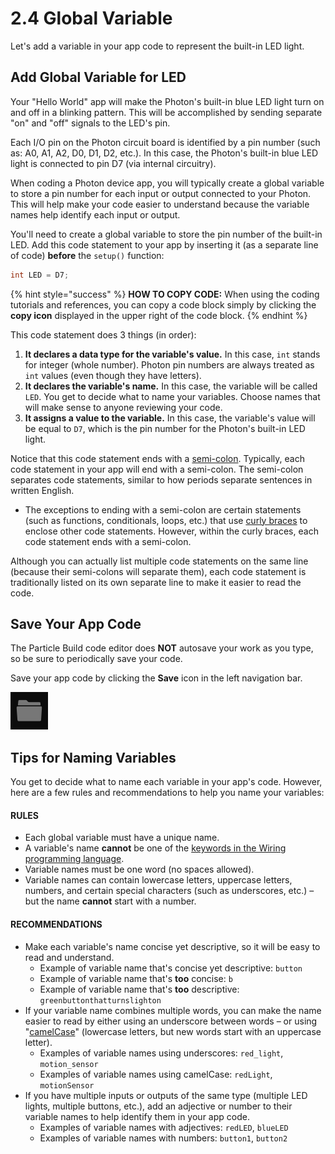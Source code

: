 # 2.4 Global Variable

Let's add a variable in your app code to represent the built-in LED light.

## Add Global Variable for LED

Your "Hello World" app will make the Photon's built-in blue LED light turn on and off in a blinking pattern. This will be accomplished by sending separate "on" and "off" signals to the LED's pin.

Each I/O pin on the Photon circuit board is identified by a pin number \(such as:  A0, A1, A2, D0, D1, D2, etc.\). In this case, the Photon's built-in blue LED light is connected to pin D7 \(via internal circuitry\).

When coding a Photon device app, you will typically create a global variable to store a pin number for each input or output connected to your Photon. This will help make your code easier to understand because the variable names help identify each input or output.

You'll need to create a global variable to store the pin number of the built-in LED. Add this code statement to your app by inserting it \(as a separate line of code\) **before** the `setup()` function:

```cpp
int LED = D7;
```

{% hint style="success" %}
**HOW TO COPY CODE:**  When using the coding tutorials and references, you can copy a code block simply by clicking the **copy icon** displayed in the upper right of the code block.
{% endhint %}

This code statement does 3 things \(in order\):

1. **It declares a data type for the variable's value.**  In this case, `int` stands for integer \(whole number\). Photon pin numbers are always treated as `int` values \(even though they have letters\).
2. **It declares the variable's name.** In this case, the variable will be called `LED`. You get to decide what to name your variables. Choose names that will make sense to anyone reviewing your code.
3. **It assigns a value to the variable.**  In this case, the variable's value will be equal to `D7`, which is the pin number for the Photon's built-in LED light.

Notice that this code statement ends with a [semi-colon](http://wiring.org.co/reference/semicolon.html). Typically, each code statement in your app will end with a semi-colon. The semi-colon separates code statements, similar to how periods separate sentences in written English.

* The exceptions to ending with a semi-colon are certain statements \(such as functions, conditionals, loops, etc.\) that use [curly braces](http://www.wiring.org.co/reference/curlybraces.html) to enclose other code statements. However, within the curly braces, each code statement ends with a semi-colon.

Although you can actually list multiple code statements on the same line \(because their semi-colons will separate them\), each code statement is traditionally listed on its own separate line to make it easier to read the code.

## Save Your App Code

The Particle Build code editor does **NOT** autosave your work as you type, so be sure to periodically save your code.

Save your app code by clicking the **Save** icon in the left navigation bar.

![Save Icon](../../.gitbook/assets/pb-save-icon.png)

## Tips for Naming Variables

You get to decide what to name each variable in your app's code. However, here are a few rules and recommendations to help you name your variables:

#### RULES

* Each global variable must have a unique name.
* A variable's name **cannot** be one of the [keywords in the Wiring programming language](http://www.wiring.org.co/reference/).
* Variable names must be one word \(no spaces allowed\).
* Variable names can contain lowercase letters, uppercase letters, numbers, and certain special characters \(such as underscores, etc.\) – but the name **cannot** start with a number.

#### RECOMMENDATIONS

* Make each variable's name concise yet descriptive, so it will be easy to read and understand.
  * Example of variable name that's concise yet descriptive:  `button`
  * Example of variable name that's **too** concise:  `b`
  * Example of variable name that's **too** descriptive: `greenbuttonthatturnslighton`
* If your variable name combines multiple words, you can make the name easier to read by either using an underscore between words – or using "[camelCase](https://en.wikipedia.org/wiki/Camel_case)" \(lowercase letters, but new words start with an uppercase letter\).
  * Examples of variable names using underscores:  `red_light`, `motion_sensor`
  * Examples of variable names using camelCase:  `redLight`, `motionSensor`
* If you have multiple inputs or outputs of the same type \(multiple LED lights, multiple buttons, etc.\), add an adjective or number to their variable names to help identify them in your app code.
  * Examples of variable names with adjectives:  `redLED`, `blueLED`
  * Examples of variable names with numbers:  `button1`, `button2` 



